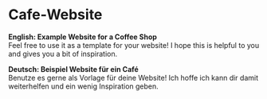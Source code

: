 # Cafe-Website
<b>English: Example Website for a Coffee Shop</b>
<br>Feel free to use it as a template for your website! I hope this is helpful to you and gives you a bit of inspiration.

<b>Deutsch: Beispiel Website für ein Café</b>
<br>Benutze es gerne als Vorlage für deine Website! Ich hoffe ich kann dir damit weiterhelfen und ein wenig Inspiration geben.
